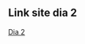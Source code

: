 <h2>Link site dia 2</h2>
<a href="https://ozicosta.github.io/site-exercicios/day2.html" target="_blank">Dia 2</a>
